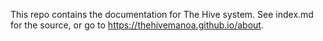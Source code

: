 This repo contains the documentation for The Hive system. See index.md for the source, or go to https://thehivemanoa.github.io/about.
